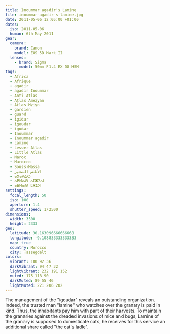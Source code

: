 ```yaml
---
title: Inoummar agadir's Lamine
file: inoummar-agadir-s-lamine.jpg
date: 2011-05-06 12:05:00 +01:00
dates:
  iso: 2011-05-06
  human: 6th May 2011
gear:
  camera:
    brand: Canon
    model: EOS 5D Mark II
  lenses:
    - brand: Sigma
      model: 50mm F1.4 EX DG HSM
tags:
  - Africa
  - Afrique
  - agadir
  - agadir Inoummar
  - Anti-Atlas
  - Aṭlas Ameẓyan
  - Aṭlas Mẓiyn
  - gardien
  - guard
  - igidar
  - igoudar
  - igudar
  - Inoummar
  - Inoummar agadir
  - Lamine
  - Lesser Atlas
  - Little Atlas
  - Maroc
  - Marocco
  - Souss-Massa
  - الأطلس الصغير
  - ⴰⴳⴰⴷⵉⵔ
  - ⴰⵟⵍⴰⵙ ⴰⵎⵥⵢⴰⵏ
  - ⴰⵟⵍⴰⵙ ⵎⵥⵉⵢⵏ
settings:
  focal_length: 50
  iso: 100
  aperture: 1.4
  shutter_speed: 1/2500
dimensions:
  width: 3500
  height: 2333
geo:
  latitude: 30.163096666666668
  longitude: -9.108833333333333
  map: true
  country: Morocco
  city: Tassegdelt
colors:
  vibrant: 180 92 36
  darkVibrant: 94 47 32
  lightVibrant: 232 191 152
  muted: 175 118 90
  darkMuted: 89 55 46
  lightMuted: 221 206 202
---
```


The management of the "igoudar" reveals an outstanding organization. Indeed, the trusted man "lamine" who watches over the granary is paid in kind. Thus, the inhabitants pay him with part of their harvests. To maintain the granaries against the dreaded invasions of mice and bugs, Lamine of the granary is supposed to domesticate cats, he receives for this service an additional share called "the cat's ladle".
